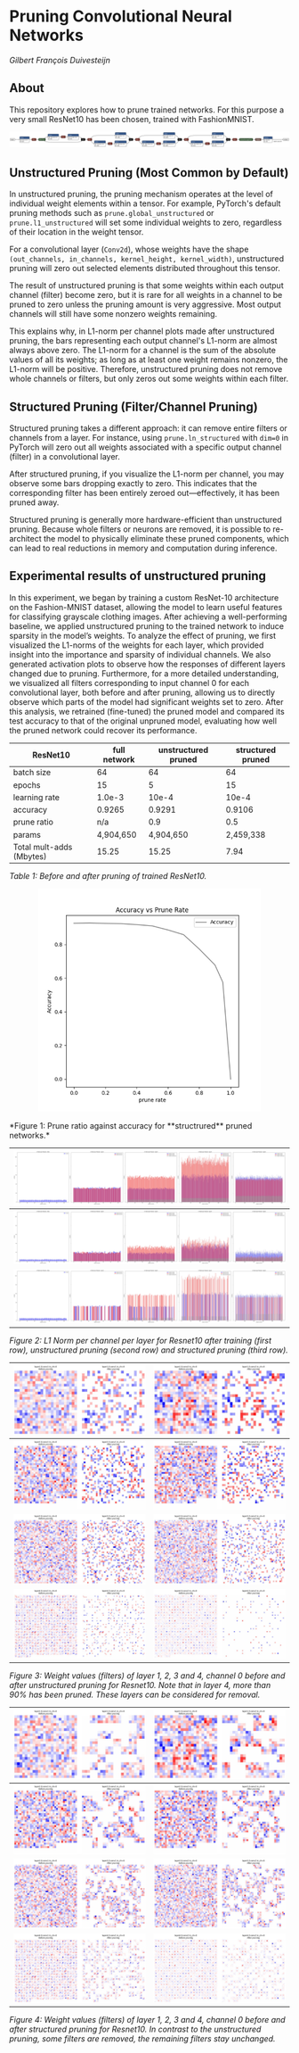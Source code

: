 # Pruning Convolutional Neural Networks

_Gilbert François Duivesteijn_

## About

This repository explores how to prune trained networks. For this purpose a very small ResNet10 has been chosen, trained with FashionMNIST.

![ResNet10](assets/ResNet10_00010_09252.onnx.svg)

## Unstructured Pruning (Most Common by Default)

In unstructured pruning, the pruning mechanism operates at the level of individual weight elements within a tensor. For example, PyTorch's default pruning methods such as `prune.global_unstructured` or `prune.l1_unstructured` will set some individual weights to zero, regardless of their location in the weight tensor.

For a convolutional layer (`Conv2d`), whose weights have the shape `(out_channels, in_channels, kernel_height, kernel_width)`, unstructured pruning will zero out selected elements distributed throughout this tensor.

The result of unstructured pruning is that some weights within each output channel (filter) become zero, but it is rare for all weights in a channel to be pruned to zero unless the pruning amount is very aggressive. Most output channels will still have some nonzero weights remaining.

This explains why, in L1-norm per channel plots made after unstructured pruning, the bars representing each output channel's L1-norm are almost always above zero. The L1-norm for a channel is the sum of the absolute values of all its weights; as long as at least one weight remains nonzero, the L1-norm will be positive. Therefore, unstructured pruning does not remove whole channels or filters, but only zeros out some weights within each filter.



## Structured Pruning (Filter/Channel Pruning)

Structured pruning takes a different approach: it can remove entire filters or channels from a layer. For instance, using `prune.ln_structured` with `dim=0` in PyTorch will zero out all weights associated with a specific output channel (filter) in a convolutional layer.

After structured pruning, if you visualize the L1-norm per channel, you may observe some bars dropping exactly to zero. This indicates that the corresponding filter has been entirely zeroed out—effectively, it has been pruned away.

Structured pruning is generally more hardware-efficient than unstructured pruning. Because whole filters or neurons are removed, it is possible to re-architect the model to physically eliminate these pruned components, which can lead to real reductions in memory and computation during inference.



## Experimental results of unstructured pruning

In this experiment, we began by training a custom ResNet-10 architecture on the Fashion-MNIST dataset, allowing the model to learn useful features for classifying grayscale clothing images. After achieving a well-performing baseline, we applied unstructured pruning to the trained network to induce sparsity in the model’s weights. To analyze the effect of pruning, we first visualized the L1-norms of the weights for each layer, which provided insight into the importance and sparsity of individual channels. We also generated activation plots to observe how the responses of different layers changed due to pruning. Furthermore, for a more detailed understanding, we visualized all filters corresponding to input channel 0 for each convolutional layer, both before and after pruning, allowing us to directly observe which parts of the model had significant weights set to zero. After this analysis, we retrained (fine-tuned) the pruned model and compared its test accuracy to that of the original unpruned model, evaluating how well the pruned network could recover its performance.

| ResNet10 | full network | unstructured pruned |structured pruned |
| ------------------------ | --------- | ---------------------------- |---------------------------- |
| batch size               | 64        | 64                           |64                           |
| epochs                   | 15        | 5                            |15                           |
| learning rate            | 1.0e-3    | 10e-4                        |10e-4                        |
| accuracy                 | 0.9265    | 0.9291                       |0.9106                       |
| prune ratio              | n/a       | 0.9                          |0.5                          |
| params                   | 4,904,650 | 4,904,650                    |2,459,338                    |
| Total mult-adds (Mbytes) | 15.25     | 15.25                        |7.94                         |

*Table 1: Before and after pruning of trained ResNet10.* 



<p align="center">
  <img src="assets/accuracy_plot.png" alt="accuracy_plot" width="400"/>
</p>                  
*Figure 1: Prune ratio against accuracy for **structrured** pruned networks.* 




| ![](assets/ResNet10_full_L1_norm_plot.jpg)              |
| ------------------------------------------------------- |
| ![](assets/ResNet10_pruned_L1_norm_plot.jpg)            |
| ![](assets/ResNet10_structured_pruned_L1_norm_plot.jpg) |

*Figure 2: L1 Norm per channel per layer for Resnet10 after training (first row), unstructured pruning (second row) and structured pruning (third row).*



| ![](assets/Model_layer1_0_conv1_in0.jpg) | ![](assets/Model_layer1_0_conv2_in0.jpg) |
| ---------------------------------------- | ---------------------------------------- |
| ![](assets/Model_layer2_0_conv1_in0.jpg) | ![](assets/Model_layer2_0_conv2_in0.jpg) |
| ![](assets/Model_layer3_0_conv1_in0.jpg) | ![](assets/Model_layer3_0_conv2_in0.jpg) |
| ![](assets/Model_layer4_0_conv1_in0.jpg) | ![](assets/Model_layer4_0_conv2_in0.jpg) |

*Figure 3: Weight values (filters) of layer 1, 2, 3 and 4, channel 0 before and after unstructured pruning for Resnet10. Note that in layer 4, more than 90% has been pruned. These layers can be considered for removal.*



| ![](assets/Model_SP_layer1_0_conv1_in0.jpg) | ![](assets/Model_SP_layer1_0_conv2_in0.jpg) |
| ------------------------------------------- | ------------------------------------------- |
| ![](assets/Model_SP_layer2_0_conv1_in0.jpg) | ![](assets/Model_SP_layer2_0_conv2_in0.jpg) |
| ![](assets/Model_SP_layer3_0_conv1_in0.jpg) | ![](assets/Model_SP_layer3_0_conv2_in0.jpg) |
| ![](assets/Model_SP_layer4_0_conv1_in0.jpg) | ![](assets/Model_SP_layer4_0_conv2_in0.jpg) |

*Figure 4: Weight values (filters) of layer 1, 2, 3 and 4, channel 0 before and after structured pruning for Resnet10. In contrast to the unstructured pruning, some filters are removed, the remaining filters stay unchanged.*
